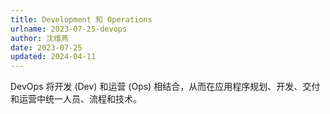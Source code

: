 ```yaml
---
title: Development 和 Operations
urlname: 2023-07-25-devops
author: 沈维燕
date: 2023-07-25
updated: 2024-04-11
---
```


DevOps 将开发 (Dev) 和运营 (Ops) 相结合，从而在应用程序规划、开发、交付和运营中统一人员、流程和技术。
